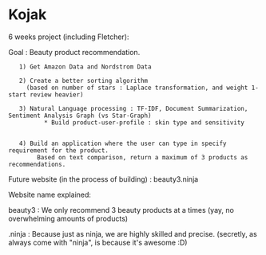 # Kojak
6 weeks project (including Fletcher):

Goal : Beauty product recommendation.

       1) Get Amazon Data and Nordstrom Data
       
       2) Create a better sorting algorithm 
         (based on number of stars : Laplace transformation, and weight 1-start review heavier)
       
       3) Natural Language processing : TF-IDF, Document Summarization, Sentiment Analysis Graph (vs Star-Graph)
              * Build product-user-profile : skin type and sensitivity
       
       
       4) Build an application where the user can type in specify requirement for the product. 
       		Based on text comparison, return a maximum of 3 products as recommendations.

Future website (in the process of building) : beauty3.ninja

Website name explained: 

beauty3 : We only recommend 3 beauty products at a times (yay, no overwhelming amounts of products)

.ninja  : Because just as ninja, we are highly skilled and precise.
(secretly, as always come with "ninja", is because it's awesome :D)


       			
